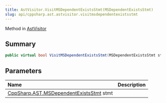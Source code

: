 ```yaml
---
title: AstVisitor.VisitMSDependentExistsStmt(MSDependentExistsStmt)
slug: api/cppsharp.ast.astvisitor.visitmsdependentexistsstmt
---
```

Method in [AstVisitor](/api/cppsharp/ast/astvisitor)

## Summary



```csharp
public virtual bool VisitMSDependentExistsStmt(MSDependentExistsStmt stmt)
```

## Parameters

|Name|Description|
|:---|:---|
|[CppSharp.AST.MSDependentExistsStmt](/api/cppsharp/ast/msdependentexistsstmt) stmt||

